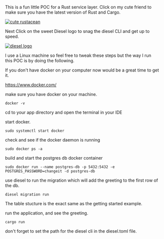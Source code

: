 This is a fun little POC for a Rust service layer. Click on my cute friend to make sure you have the latest version of Rust and Cargo.

[![cute rustacean](https://rustacean.net/assets/corro.svg)](https://www.rust-lang.org/)

Next Click on the sweet Diesel logo to snag the diesel CLI and get up to speed.

[![diesel logo](https://diesel.rs/assets/images/diesel_logo_stacked_black.png)](https://diesel.rs)

I use a Linux machine so feel free to tweak these steps but the way I run this POC is by doing the following.

If you don't have docker on your computer now would be a great time to get it. 

https://www.docker.com/

make sure you have docker on your machine.

`docker -v`

cd to your app directory and open the terminal in your IDE

start docker.

`sudo systemctl start docker`

check and see if the docker daemon is running

`sudo docker ps -a`

build and start the postgres db docker container

`sudo docker run --name postgres-db -p 5432:5432 -e POSTGRES_PASSWORD=changeit -d postgres-db`

use diesel to run the migration which will add the greeting to the first row of the db.

`diesel migration run`

The table stucture is the exact same as the getting started example.

run the application, and see the greeting.

`cargo run`

don't forget to set the path for the diesel cli in the diesel.toml file.
